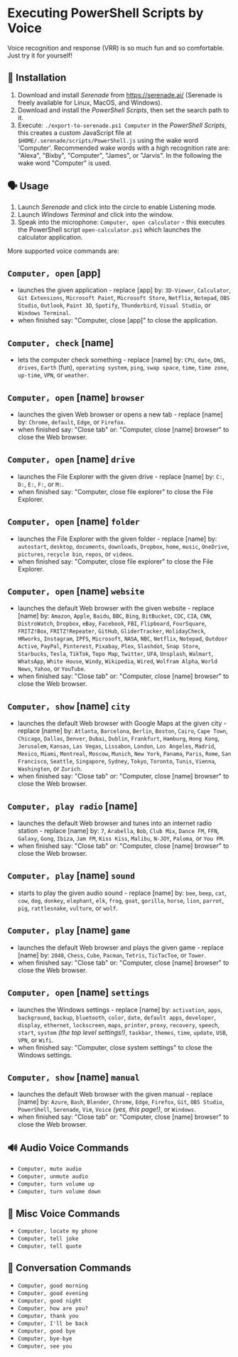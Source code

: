 Executing PowerShell Scripts by Voice
=====================================
Voice recognition and response (VRR) is so much fun and so comfortable. Just try it for yourself!


🔧 Installation
--------------
1. Download and install *Serenade* from https://serenade.ai/ (Serenade is freely available for Linux, MacOS, and Windows).
2. Download and install the *PowerShell Scripts*, then set the search path to it.
3. Execute: `./export-to-serenade.ps1 Computer` in the *PowerShell Scripts*, this creates a custom JavaScript file at `$HOME/.serenade/scripts/PowerShell.js` using the wake word 'Computer'. Recommended wake words with a high recognition rate are: "Alexa", "Bixby", "Computer", "James", or "Jarvis". In the following the wake word "Computer" is used.


🗣 Usage
-------
1. Launch *Serenade* and click into the circle to enable Listening mode.
2. Launch *Windows Terminal* and click into the window.
3. Speak into the microphone: `Computer, open calculator` - this executes the PowerShell script `open-calculator.ps1` which launches the calculator application.

More supported voice commands are:

`Computer, open` [app]
----------------------
* launches the given application - replace [app] by: `3D-Viewer`, `Calculator`, `Git Extensions`, `Microsoft Paint`, `Microsoft Store`, `Netflix`, `Notepad`, `OBS Studio`, `Outlook`, `Paint 3D`, `Spotify`, `Thunderbird`, `Visual Studio`, or `Windows Terminal`.
* when finished say: "Computer, close [app]" to close the application.

`Computer, check` [name]
------------------------
* lets the computer check something - replace [name] by: `CPU`, `date`, `DNS`, `drives`, `Earth` (fun), `operating system`, `ping`, `swap space`, `time`, `time zone`, `up-time`, `VPN`, or `weather`.

`Computer, open` [name] `browser`
---------------------------------
* launches the given Web browser or opens a new tab - replace [name] by: `Chrome`, `default`, `Edge`, or `Firefox`.
* when finished say: "Close tab" or: "Computer, close [name] browser" to close the Web browser.


`Computer, open` [name] `drive`
-------------------------------
* launches the File Explorer with the given drive - replace [name] by: `C:`, `D:`, `E:`, `F:`, or `M:`.
* when finished say: "Computer, close file explorer" to close the File Explorer.


`Computer, open` [name] `folder`
--------------------------------
* launches the File Explorer with the given folder - replace [name] by: `autostart`, `desktop`, `documents`, `downloads`, `Dropbox`, `home`, `music`, `OneDrive`, `pictures`, `recycle bin`, `repos`, or `videos`.
* when finished say: "Computer, close file explorer" to close the File Explorer.


`Computer, open` [name] `website`
---------------------------------
* launches the default Web browser with the given website - replace [name] by: `Amazon`, `Apple`, `Baidu`, `BBC`, `Bing`, `BitBucket`, `CDC`, `CIA`, `CNN`, `DistroWatch`, `Dropbox`, `eBay`, `Facebook`, `FBI`, `Flipboard`, `FourSquare`, `FRITZ!Box`, `FRITZ!Repeater`, `GitHub`, `GliderTracker`, `HolidayCheck`, `HRworks`, `Instagram`, `IPFS`, `Microsoft`, `NASA`, `NBC`, `Netflix`, `Notepad`, `Outdoor Active`, `PayPal`, `Pinterest`, `Pixabay`, `Plex`, `Slashdot`, `Snap Store`, `Starbucks`, `Tesla`, `TikTok`, `Topo Map`, `Twitter`,  `UFA`, `Unsplash`, `Walmart`, `WhatsApp`, `White House`, `Windy`, `Wikipedia`, `Wired`, `Wolfram Alpha`, `World News`, `Yahoo`, or `YouTube`.
* when finished say: "Close tab" or: "Computer, close [name] browser" to close the Web browser.


`Computer, show` [name] `city`
------------------------------
* launches the default Web browser with Google Maps at the given city - replace [name] by: `Atlanta`, `Barcelona`, `Berlin`, `Boston`, `Cairo`, `Cape Town`, `Chicago`, `Dallas`, `Denver`, `Dubai`, `Dublin`, `Frankfurt`, `Hamburg`, `Hong Kong`, `Jerusalem`, `Kansas`, `Las Vegas`, `Lissabon`, `London`, `Los Angeles`, `Madrid`, `Mexico`, `Miami`, `Montreal`, `Moscow`, `Munich`, `New York`, `Panama`, `Paris`, `Rome`, `San Francisco`, `Seattle`, `Singapore`, `Sydney`, `Tokyo`, `Toronto`, `Tunis`, `Vienna`, `Washington`, or `Zurich`.
* when finished say: "Close tab" or: "Computer, close [name] browser" to close the Web browser.


`Computer, play radio` [name]
-----------------------------
* launches the default Web browser and tunes into an internet radio station - replace [name] by: `7`, `Arabella`, `Bob`, `Club Mix`, `Dance FM`, `FFN`, `Galaxy`, `Gong`, `Ibiza`, `Jam FM`, `Kiss Kiss`, `Malibu`, `N-JOY`, `Paloma`, or `You FM`.
* when finished say: "Close tab" or: "Computer, close [name] browser" to close the Web browser.


`Computer, play` [name] `sound`
-------------------------------
* starts to play the given audio sound - replace [name] by: `bee`, `beep`, `cat`, `cow`, `dog`, `donkey`, `elephant`, `elk`, `frog`, `goat`, `gorilla`, `horse`, `lion`, `parrot`, `pig`, `rattlesnake`, `vulture`, or `wolf`.


`Computer, play` [name] `game`
------------------------------
* launches the default Web browser and plays the given game - replace [name] by: `2048`, `Chess`, `Cube`, `Pacman`, `Tetris`, `TicTacToe`, or `Tower`.
* when finished say: "Close tab" or: "Computer, close [name] browser" to close the Web browser.


`Computer, open` [name] `settings`
----------------------------------
* launches the Windows settings - replace [name] by: `activation`, `apps`, `background`, `backup`, `bluetooth`, `color`, `date`, `default apps`, `developer`, `display`, `ethernet`, `lockscreen`, `maps`, `printer`, `proxy`, `recovery`, `speech`, `start`, `system` *(the top level settings!)*, `taskbar`, `themes`, `time`, `update`, `USB`, `VPN`, or `Wifi`.
* when finished say: "Computer, close system settings" to close the Windows settings.


`Computer, show` [name] `manual`
--------------------------------
* launches the default Web browser with the given manual - replace [name] by: `Azure`, `Bash`, `Blender`, `Chrome`, `Edge`, `Firefox`, `Git`, `OBS Studio`, `PowerShell`, `Serenade`, `Vim`, `Voice` *(yes, this page!)*, or `Windows`.
* when finished say: "Close tab" or: "Computer, close [name] browser" to close the Web browser.


🔊 Audio Voice Commands
------------------------
* `Computer, mute audio`
* `Computer, unmute audio`
* `Computer, turn volume up`
* `Computer, turn volume down`


💭 Misc Voice Commands
----------------------
* `Computer, locate my phone`
* `Computer, tell joke`
* `Computer, tell quote`


💬 Conversation Commands
-------------------------
* `Computer, good morning`
* `Computer, good evening`
* `Computer, good night`
* `Computer, how are you?`
* `Computer, thank you`
* `Computer, I'll be back`
* `Computer, good bye`
* `Computer, bye-bye`
* `Computer, see you`
